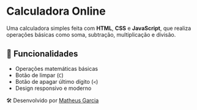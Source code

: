 # Calculadora Online

Uma calculadora simples feita com **HTML**, **CSS** e **JavaScript**, que realiza operações básicas como soma, subtração, multiplicação e divisão.

## 🚀 Funcionalidades
- Operações matemáticas básicas
- Botão de limpar (`C`)
- Botão de apagar último dígito (`<`)
- Design responsivo e moderno

🛠 Desenvolvido por [Matheus Garcia](https://github.com/MatheusGxrcia)
